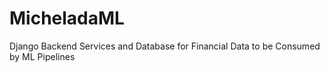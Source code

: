 # MicheladaML
Django Backend Services and Database for Financial Data to be Consumed by ML Pipelines
